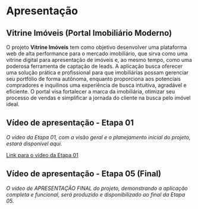 # Apresentação

## Vitrine Imóveis (Portal Imobiliário Moderno)

O projeto **Vitrine Imóveis** tem como objetivo desenvolver uma plataforma web de alta performance para o mercado imobiliário, que sirva como uma vitrine digital para apresentação de imóveis e, ao mesmo tempo, como uma poderosa ferramenta de captação de leads. A aplicação busca oferecer uma solução prática e profissional para que imobiliárias possam gerenciar seu portfólio de forma autônoma, enquanto proporciona aos potenciais compradores e inquilinos uma experiência de busca intuitiva, agradável e eficiente. O portal visa fortalecer a marca da imobiliária, otimizar seu processo de vendas e simplificar a jornada do cliente na busca pelo imóvel ideal.

## Vídeo de apresentação - Etapa 01

*O vídeo da Etapa 01, com a visão geral e o planejamento inicial do projeto, estará disponível aqui.*

[Link para o vídeo da Etapa 01](./docs/videos/apresentacao_etapa1_vitrine_imoveis.mp4)

## Vídeo de apresentação - Etapa 05 (Final)

*O vídeo de APRESENTAÇÃO FINAL do projeto, demonstrando a aplicação completa e funcional, será produzido e disponibilizado ao final da Etapa 05.*